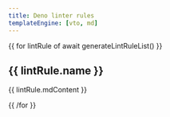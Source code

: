 ```yaml
---
title: Deno linter rules
templateEngine: [vto, md]
---
```


{{ for lintRule of await generateLintRuleList() }}

## {{ lintRule.name }}

{{ lintRule.mdContent }}

{{ /for }}
